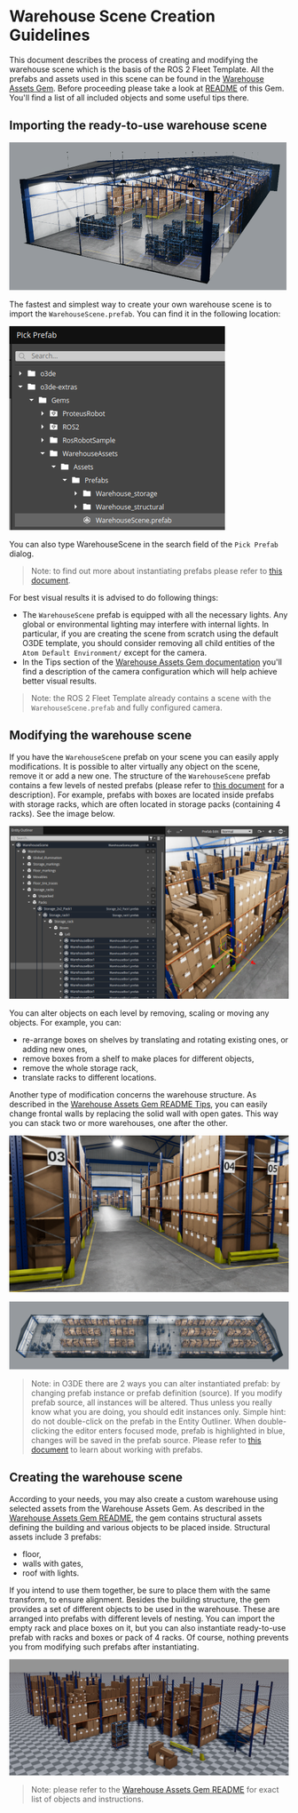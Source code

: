 # Warehouse Scene Creation Guidelines

This document describes the process of creating and modifying the warehouse scene which is the basis of the ROS 2 Fleet Template. All the prefabs and assets used in this scene can be found in the [Warehouse Assets Gem](../../../Gems/WarehouseAssets). Before proceeding please take a look at [README](../../../Gems/WarehouseAssets/README.md) of this Gem. You'll find a list of all included objects and some useful tips there.

## Importing the ready-to-use warehouse scene

![](images/warehousescene_prefab.png)

The fastest and simplest way to create your own warehouse scene is to import the `WarehouseScene.prefab`. You can find it in the following location:

![](images/importing_warehousescene_prefab.png)

You can also type WarehouseScene in the search field of the `Pick Prefab` dialog.

> Note: to find out more about instantiating prefabs please refer to [this document](https://www.o3de.org/docs/learning-guide/tutorials/entities-and-prefabs/entity-and-prefab-basics/#instantiate-a-prefab).

For best visual results it is advised to do following things:

- The `WarehouseScene` prefab is equipped with all the necessary lights. Any global or environmental lighting may interfere with internal lights. In particular, if you are creating the scene from scratch using the default O3DE template, you should consider removing all child entities of the `Atom Default Environment/` except for the camera.
- In the Tips section of the [Warehouse Assets Gem documentation](../../../Gems/WarehouseAssets/README.md) you'll find a description of the camera configuration which will help achieve better visual results.

> Note: the ROS 2 Fleet Template already contains a scene with the `WarehouseScene.prefab` and fully configured camera.

## Modifying the warehouse scene

If you have the `WarehouseScene` prefab on your scene you can easily apply modifications. It is possible to alter virtually any object on the scene, remove it or add a new one. The structure of the `WarehouseScene` prefab contains a few levels of nested prefabs (please refer to [this document](../../../Gems/WarehouseAssets/README.md) for a description). For example, prefabs with boxes are located inside prefabs with storage racks, which are often located in storage packs (containing 4 racks). See the image below.

![](images/WarehouseSceneSampleTree.png)

You can alter objects on each level by removing, scaling or moving any objects. For example, you can:

- re-arrange boxes on shelves by translating and rotating existing ones, or adding new ones,
- remove boxes from a shelf to make places for different objects,
- remove the whole storage rack,
- translate racks to different locations.

Another type of modification concerns the warehouse structure. As described in the [Warehouse Assets Gem README Tips](../../../Gems/WarehouseAssets/README.md), you can easily change frontal walls by replacing the solid wall with open gates. This way you can stack two or more warehouses, one after the other.

![](images/stacked_warehouses1.png)

![](images/stacked_warehouses2.png)

> Note: in O3DE there are 2 ways you can alter instantiated prefab: by changing prefab instance or prefab definition (source). If you modify prefab source, all instances will be altered. Thus unless you really know what you are doing, you should edit instances only. Simple hint: do not double-click on the prefab in the Entity Outliner. When double-clicking the editor enters focused mode, prefab is highlighted in blue, changes will be saved in the prefab source. Please refer to [this document](https://www.o3de.org/docs/learning-guide/tutorials/entities-and-prefabs/entity-and-prefab-basics/) to learn about working with prefabs.

## Creating the warehouse scene

According to your needs, you may also create a custom warehouse using selected assets from the Warehouse Assets Gem. As described in the [Warehouse Assets Gem README](../../../Gems/WarehouseAssets/README.md), the gem contains structural assets defining the building and various objects to be placed inside. Structural assets include 3 prefabs:

- floor,
- walls with gates,
- roof with lights.

If you intend to use them together, be sure to place them with the same transform, to ensure alignment. Besides the building structure, the gem provides a set of different objects to be used in the warehouse. These are arranged into prefabs with different levels of nesting. You can import the empty rack and place boxes on it, but you can also instantiate ready-to-use prefab with racks and boxes or pack of 4 racks. Of course, nothing prevents you from modifying such prefabs after instantiating.

![](images/warehouse_assets.png)

> Note: please refer to the [Warehouse Assets Gem README](../../../Gems/WarehouseAssets/README.md) for exact list of objects and instructions.
